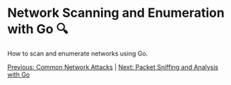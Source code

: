 # Network Scanning and Enumeration with Go 🔍

How to scan and enumerate networks using Go.

[Previous: Common Network Attacks](03-common-network-attacks.md) | [Next: Packet Sniffing and Analysis with Go](05-packet-sniffing-and-analysis-with-go.md)
